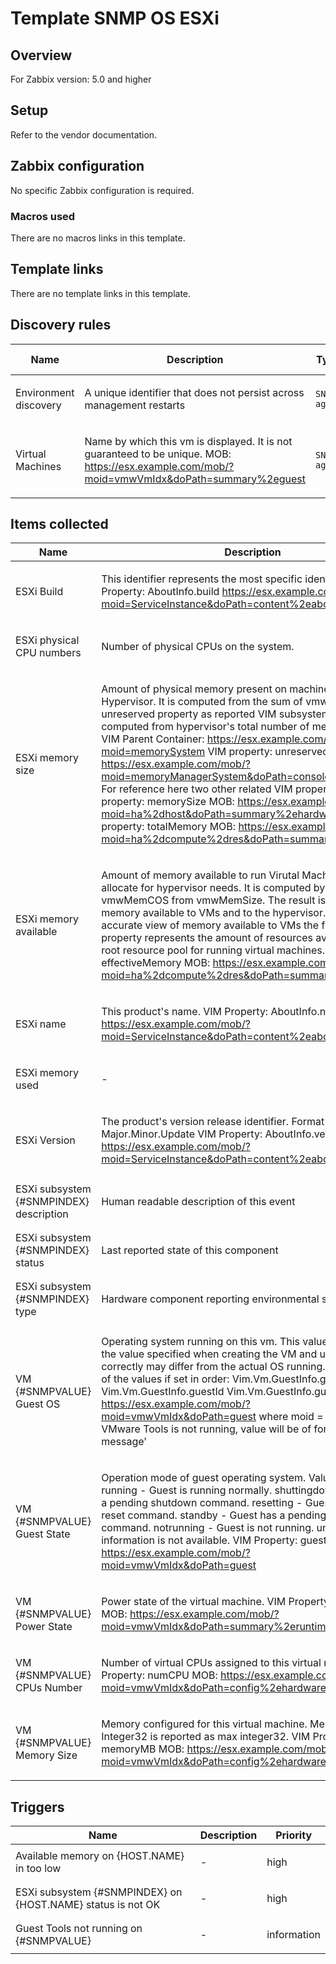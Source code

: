 # Template SNMP OS ESXi

## Overview

For Zabbix version: 5.0 and higher

## Setup

Refer to the vendor documentation.

## Zabbix configuration

No specific Zabbix configuration is required.

### Macros used

There are no macros links in this template.

## Template links

There are no template links in this template.

## Discovery rules

|Name|Description|Type|Key and additional info|
|----|-----------|----|----|
|Environment discovery|<p>A unique identifier that does not persist across management restarts</p>|`SNMP agent`|vmwEnvIndex<p>Update: 3600</p>|
|Virtual Machines|<p>Name by which this vm is displayed. It is not guaranteed to be unique. MOB: https://esx.example.com/mob/?moid=vmwVmIdx&doPath=summary%2eguest</p>|`SNMP agent`|vmwVmDisplayName<p>Update: 3600</p>|
## Items collected

|Name|Description|Type|Key and additional info|
|----|-----------|----|----|
|ESXi Build|<p>This identifier represents the most specific identifier. VIM Property: AboutInfo.build https://esx.example.com/mob/?moid=ServiceInstance&doPath=content%2eabout</p>|`SNMP agent`|vmwProdBuild.0<p>Update: 3600</p>|
|ESXi physical CPU numbers|<p>Number of physical CPUs on the system.</p>|`SNMP agent`|vmwNumCpus<p>Update: 3600</p>|
|ESXi memory size|<p>Amount of physical memory present on machine as provided by Hypervisor. It is computed from the sum of vmwMemCOS plus unreserved property as reported VIM subsystem. Unreserved is computed from hypervisor's total number of memory pages. VIM Parent Container: https://esx.example.com/mob/?moid=memorySystem VIM property: unreserved MOB: https://esx.example.com/mob/?moid=memoryManagerSystem&doPath=consoleReservationInfo For reference here two other related VIM properties: VIM property: memorySize MOB: https://esx.example.com/mob/?moid=ha%2dhost&doPath=summary%2ehardware VIM property: totalMemory MOB: https://esx.example.com/mob/?moid=ha%2dcompute%2dres&doPath=summary</p>|`SNMP agent`|vmwMemSize<p>Update: 3600</p>|
|ESXi memory available|<p>Amount of memory available to run Virutal Machines and to allocate for hypervisor needs. It is computed by subtracting vmwMemCOS from vmwMemSize. The result is the amount of memory available to VMs and to the hypervisor. To get a more accurate view of memory available to VMs the following property represents the amount of resources available for the root resource pool for running virtual machines. VIM property: effectiveMemory MOB: https://esx.example.com/mob/?moid=ha%2dcompute%2dres&doPath=summary</p>|`SNMP agent`|vmwMemAvail<p>Update: 60s</p>|
|ESXi name|<p>This product's name. VIM Property: AboutInfo.name https://esx.example.com/mob/?moid=ServiceInstance&doPath=content%2eabout</p>|`SNMP agent`|vmwProdName.0<p>Update: 3600</p>|
|ESXi memory used|<p>-</p>|`Calculated`|vmwMemUsed<p>Update: 60s</p>|
|ESXi Version|<p>The product's version release identifier. Format is Major.Minor.Update VIM Property: AboutInfo.version https://esx.example.com/mob/?moid=ServiceInstance&doPath=content%2eabout</p>|`SNMP agent`|vmwProdVersion.0<p>Update: 3600</p>|
|ESXi subsystem {#SNMPINDEX} description|<p>Human readable description of this event</p>|`SNMP agent`|vmwEventDescription[{#SNMPINDEX}]<p>Update: 60s</p>|
|ESXi subsystem {#SNMPINDEX} status|<p>Last reported state of this component</p>|`SNMP agent`|vmwSubsystemStatus[{#SNMPINDEX}]<p>Update: 60s</p>|
|ESXi subsystem {#SNMPINDEX} type|<p>Hardware component reporting environmental state</p>|`SNMP agent`|vmwSubsystemType[{#SNMPINDEX}]<p>Update: 60s</p>|
|VM {#SNMPVALUE} Guest OS|<p>Operating system running on this vm. This value corresponds to the value specified when creating the VM and unless set correctly may differ from the actual OS running. Will return one of the values if set in order: Vim.Vm.GuestInfo.guestFullName Vim.Vm.GuestInfo.guestId Vim.Vm.GuestInfo.guestFamily MOB: https://esx.example.com/mob/?moid=vmwVmIdx&doPath=guest where moid = vmwVmIdx. If VMware Tools is not running, value will be of form 'E: error message'</p>|`SNMP agent`|vmwVMGuestOS.[{#SNMPINDEX}]<p>Update: 3600</p>|
|VM {#SNMPVALUE} Guest State|<p>Operation mode of guest operating system. Values include: running - Guest is running normally. shuttingdown - Guest has a pending shutdown command. resetting - Guest has a pending reset command. standby - Guest has a pending standby command. notrunning - Guest is not running. unknown - Guest information is not available. VIM Property: guestState MOB: https://esx.example.com/mob/?moid=vmwVmIdx&doPath=guest</p>|`SNMP agent`|vmwVMGuestState.[{#SNMPINDEX}]<p>Update: 60s</p>|
|VM {#SNMPVALUE} Power State|<p>Power state of the virtual machine. VIM Property: powerState MOB: https://esx.example.com/mob/?moid=vmwVmIdx&doPath=summary%2eruntime</p>|`SNMP agent`|vmwVMState.[{#SNMPINDEX}]<p>Update: 60s</p>|
|VM {#SNMPVALUE} CPUs Number|<p>Number of virtual CPUs assigned to this virtual machine. VIM Property: numCPU MOB: https://esx.example.com/mob/?moid=vmwVmIdx&doPath=config%2ehardware</p>|`SNMP agent`|vmwVMCPUs.[{#SNMPINDEX}]<p>Update: 60s</p>|
|VM {#SNMPVALUE} Memory Size|<p>Memory configured for this virtual machine. Memory > MAX Integer32 is reported as max integer32. VIM Property: memoryMB MOB: https://esx.example.com/mob/?moid=vmwVmIdx&doPath=config%2ehardware</p>|`SNMP agent`|vmwVMMemSize.[{#SNMPINDEX}]<p>Update: 60s</p>|
## Triggers

|Name|Description|Priority|
|----|-----------|----|
|Available memory on {HOST.NAME} in too low|<p>-</p>|high|
|ESXi subsystem {#SNMPINDEX} on {HOST.NAME} status is not OK|<p>-</p>|high|
|Guest Tools not running on {#SNMPVALUE}|<p>-</p>|information|
